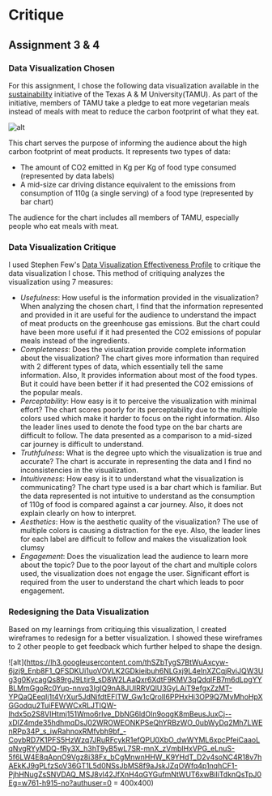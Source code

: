 # Critique

## Assignment 3 & 4

### Data Visualization Chosen
For this assignment, I chose the following data visualization available in the [sustainability](http://sustainability.tamu.edu/why-4-d.aspx) initiative of the Texas A & M University(TAMU). As part of the initiative, members of TAMU take a pledge to eat more vegetarian meals instead of meals with meat to reduce the carbon footprint of what they eat.

![alt](http://sustainability.tamu.edu/Data/Sites/1/GalleryImages/EditorUploadImages/PledgeImages/4d.jpg)

This chart serves the purpose of informing the audience about the high carbon footprint of meat products. It represents two types of data:
- The amount of CO2 emitted in Kg per Kg of food type consumed (represented by data labels)
- A mid-size car driving distance equivalent to the emissions from consumption of 110g (a single serving) of a food type (represented by bar chart)

The audience for the chart includes all members of TAMU, especially people who eat meals with meat. 

### Data Visualization Critique
I used Stephen Few's [Data Visualization Effectiveness Profile](http://www.perceptualedge.com/articles/visual_business_intelligence/data_visualization_effectiveness_profile.pdf) to critique the data visualization I chose. This method of critiquing analyzes the visualization using 7 measures:
- _Usefulness_: How useful is the information provided in the visualization?
      When analyzing the chosen chart, I find that the information represented and provided in it are useful for the audience to understand the impact of meat products on the greenhouse gas emissions. But the chart could have been more useful if it had presented the CO2 emissions of popular meals instead of the ingredients.
- _Completeness_: Does the visualization provide complete information about the visualization?
      The chart gives more information than required with 2 different types of data, which essentially tell the same information. Also, It provides information about most of the food types. But it could have been better if it had presented the CO2 emissions of the popular meals.
- _Perceptability_: How easy is it to perceive the visualization with minimal effort?
      The chart scores poorly for its perceptability due to the multiple colors used which make it harder to focus on the right information. Also the leader lines used to denote the food type on the bar charts are difficult to follow. The data presented as a comparison to a mid-sized car journey is difficult to understand.
- _Truthfulness_: What is the degree upto which the visualization is true and accurate?
      The chart is accurate in representing the data and I find no inconsistencies in the visualization.
- _Intuitiveness_: How easy is it to understand what the visualization is communicating?
      The chart type used is a bar chart which is familiar. But the data represented is not intuitive to understand as the consumption of 110g of food is compared against a car journey. Also, it does not explain clearly on how to interpret.
- _Aesthetics_: How is the aesthetic quality of the visualization?
      The use of multiple colors is causing a distraction for the eye. Also, the leader lines for each label are difficult to follow and makes the visualization look clumsy
- _Engagement_: Does the visualization lead the audience to learn more about the topic?
      Due to the poor layout of the chart and multiple colors used, the visualization does not engage the user. Significant effort is required from the user to understand the chart which leads to poor engagement.
      
### Redesigning the Data Visualization
Based on my learnings from critiquing this visualization, I created wireframes to redesign for a better visualization. I showed these wireframes to 2 other people to get feedback which further helped to shape the design.

![alt](https://lh3.googleusercontent.com/thSZbTygS7BtWuAxcyw-6jzj9_Enb8F1_QFSDKUi1uoVOVLK2GDkieibuh6NLGxj9L4elnXZCqjRviJQW3Ug3g0KycagQs89rgJ9Ltjr9_sD8W2LAaQxr6XdtF9KMV3qQdqlFB7m6dLpgYYBLMmGgoRc0Yup-nnvq3IgIQ9nA8JUIRRVQlU3GyLAiT9efgxZzMT-YPQaQEeqIj1t4VrXur5JdNifdtEFlTW_Gw1cQroII6PPHxHi3OP9Q7MvMhoHpXGGodqu2TuiFEWWCxRLJTIQW-Ihdx5p2S8VIHtmj151Wmo6rIve_DbNG6ldOIn9oqgK8mBeusJuxCj--xDlZ4mde35hdhmqDsJ02WROWEONKPSeQhYRBzWO_0ubWyDq2Mh7LWEnRPp34P_s_iwRahnoxRMfvbh9bf_-CoybRD7K1PFS5HzWzq7JRuRFcykR1efQPU0XbO_dwWYML6xpcPfeiCaaoLqNvgRYyMDQ-fRy3X_h3hT9yB5wL7SR-mnX_zVmbIHxVPG_eLnuS-5f6LW4E8qApnO9Vgz8i38Fx_bCgMnwnHHW_K9YHdT_D2v4soNC4R18v7hAEkKJ9gPLfzSoV36GT1L5d0NSsJbMS8f9aJskJZqOWfq4p1nqhCF1-PjhHNugZsSNVDAQ_MSJ8vl42JfXnH4qGYGufmNtWUT6xwBiIiTdknQsTpJ0Eg=w761-h915-no?authuser=0 = 400x400)



